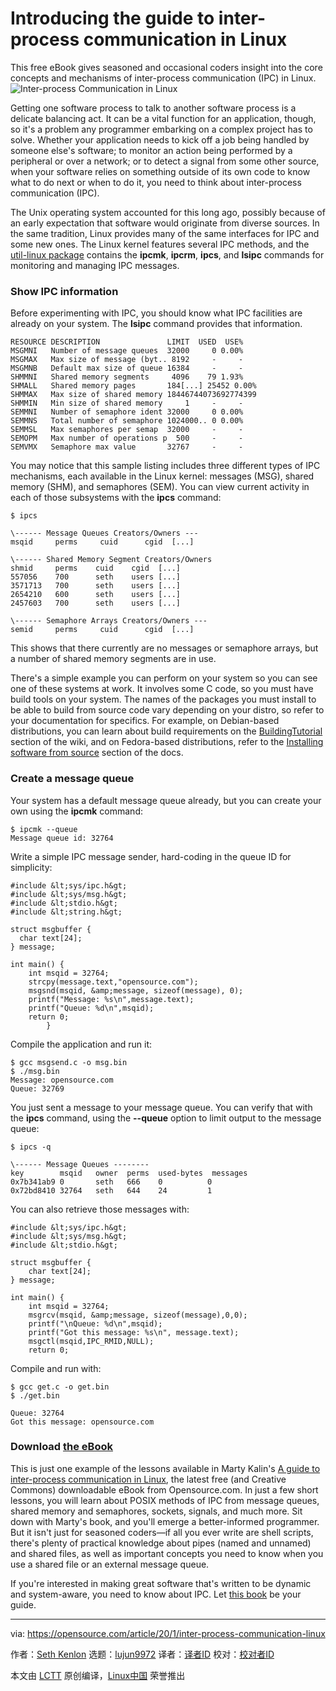 [#]: collector: (lujun9972)
[#]: translator: ( )
[#]: reviewer: ( )
[#]: publisher: ( )
[#]: url: ( )
[#]: subject: (Introducing the guide to inter-process communication in Linux)
[#]: via: (https://opensource.com/article/20/1/inter-process-communication-linux)
[#]: author: (Seth Kenlon https://opensource.com/users/seth)

Introducing the guide to inter-process communication in Linux
======
This free eBook gives seasoned and occasional coders insight into the
core concepts and mechanisms of inter-process communication (IPC) in
Linux.
![Inter-process Communication in Linux][1]

Getting one software process to talk to another software process is a delicate balancing act. It can be a vital function for an application, though, so it's a problem any programmer embarking on a complex project has to solve. Whether your application needs to kick off a job being handled by someone else's software; to monitor an action being performed by a peripheral or over a network; or to detect a signal from some other source, when your software relies on something outside of its own code to know what to do next or when to do it, you need to think about inter-process communication (IPC).

The Unix operating system accounted for this long ago, possibly because of an early expectation that software would originate from diverse sources. In the same tradition, Linux provides many of the same interfaces for IPC and some new ones. The Linux kernel features several IPC methods, and the [util-linux package][2] contains the **ipcmk**, **ipcrm**, **ipcs**, and **lsipc** commands for monitoring and managing IPC messages.

### Show IPC information

Before experimenting with IPC, you should know what IPC facilities are already on your system. The **lsipc** command provides that information.


```
RESOURCE DESCRIPTION               LIMIT  USED  USE%
MSGMNI   Number of message queues  32000     0 0.00%
MSGMAX   Max size of message (byt.. 8192     -     -
MSGMNB   Default max size of queue 16384     -     -
SHMMNI   Shared memory segments     4096    79 1.93%
SHMALL   Shared memory pages       184[...] 25452 0.00%
SHMMAX   Max size of shared memory 18446744073692774399
SHMMIN   Min size of shared memory     1     -     -
SEMMNI   Number of semaphore ident 32000     0 0.00%
SEMMNS   Total number of semaphore 1024000.. 0 0.00%
SEMMSL   Max semaphores per semap  32000     -     -
SEMOPM   Max number of operations p  500     -     -
SEMVMX   Semaphore max value       32767     -     -
```

You may notice that this sample listing includes three different types of IPC mechanisms, each available in the Linux kernel: messages (MSG), shared memory (SHM), and semaphores (SEM). You can view current activity in each of those subsystems with the **ipcs** command:


```
$ ipcs

\------ Message Queues Creators/Owners ---
msqid     perms     cuid      cgid  [...]

\------ Shared Memory Segment Creators/Owners
shmid     perms    cuid    cgid  [...]
557056    700      seth    users [...]
3571713   700      seth    users [...]
2654210   600      seth    users [...]
2457603   700      seth    users [...]

\------ Semaphore Arrays Creators/Owners ---
semid     perms     cuid      cgid  [...]
```

This shows that there currently are no messages or semaphore arrays, but a number of shared memory segments are in use.

There's a simple example you can perform on your system so you can see one of these systems at work. It involves some C code, so you must have build tools on your system. The names of the packages you must install to be able to build from source code vary depending on your distro, so refer to your documentation for specifics. For example, on Debian-based distributions, you can learn about build requirements on the [BuildingTutorial][3] section of the wiki, and on Fedora-based distributions, refer to the [Installing software from source][4] section of the docs.

### Create a message queue

Your system has a default message queue already, but you can create your own using the **ipcmk** command:


```
$ ipcmk --queue
Message queue id: 32764
```

Write a simple IPC message sender, hard-coding in the queue ID for simplicity:


```
#include &lt;sys/ipc.h&gt;
#include &lt;sys/msg.h&gt;
#include &lt;stdio.h&gt;
#include &lt;string.h&gt;

struct msgbuffer {
  char text[24];
} message;

int main() {
    int msqid = 32764;
    strcpy(message.text,"opensource.com");
    msgsnd(msqid, &amp;message, sizeof(message), 0);
    printf("Message: %s\n",message.text);
    printf("Queue: %d\n",msqid);
    return 0;
        }
```

Compile the application and run it:


```
$ gcc msgsend.c -o msg.bin
$ ./msg.bin
Message: opensource.com
Queue: 32769
```

You just sent a message to your message queue. You can verify that with the **ipcs** command, using the **\--queue** option to limit output to the message queue:


```
$ ipcs -q

\------ Message Queues --------
key        msqid   owner  perms  used-bytes  messages
0x7b341ab9 0       seth   666    0          0
0x72bd8410 32764   seth   644    24         1
```

You can also retrieve those messages with:


```
#include &lt;sys/ipc.h&gt;
#include &lt;sys/msg.h&gt;
#include &lt;stdio.h&gt;

struct msgbuffer {
    char text[24];
} message;

int main() {
    int msqid = 32764;
    msgrcv(msqid, &amp;message, sizeof(message),0,0);
    printf("\nQueue: %d\n",msqid);
    printf("Got this message: %s\n", message.text);
    msgctl(msqid,IPC_RMID,NULL);
    return 0;
```

Compile and run with:


```
$ gcc get.c -o get.bin
$ ./get.bin

Queue: 32764
Got this message: opensource.com
```

### Download [the eBook][5]

This is just one example of the lessons available in Marty Kalin's [A guide to inter-process communication in Linux][5], the latest free (and Creative Commons) downloadable eBook from Opensource.com. In just a few short lessons, you will learn about POSIX methods of IPC from message queues, shared memory and semaphores, sockets, signals, and much more. Sit down with Marty's book, and you'll emerge a better-informed programmer. But it isn't just for seasoned coders—if all you ever write are shell scripts, there's plenty of practical knowledge about pipes (named and unnamed) and shared files, as well as important concepts you need to know when you use a shared file or an external message queue.

If you're interested in making great software that's written to be dynamic and system-aware, you need to know about IPC. Let [this book][5] be your guide.

--------------------------------------------------------------------------------

via: https://opensource.com/article/20/1/inter-process-communication-linux

作者：[Seth Kenlon][a]
选题：[lujun9972][b]
译者：[译者ID](https://github.com/译者ID)
校对：[校对者ID](https://github.com/校对者ID)

本文由 [LCTT](https://github.com/LCTT/TranslateProject) 原创编译，[Linux中国](https://linux.cn/) 荣誉推出

[a]: https://opensource.com/users/seth
[b]: https://github.com/lujun9972
[1]: https://opensource.com/sites/default/files/styles/image-full-size/public/lead-images/coverimage_inter-process_communication_linux_520x292.png?itok=hPoen7oI (Inter-process Communication in Linux)
[2]: https://mirrors.edge.kernel.org/pub/linux/utils/util-linux/
[3]: https://wiki.debian.org/BuildingTutorial
[4]: https://docs.pagure.org/docs-fedora/installing-software-from-source.html
[5]: https://opensource.com/downloads/guide-inter-process-communication-linux
